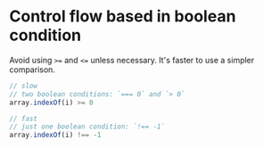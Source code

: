 # Control flow based in boolean condition

Avoid using `>=` and `<=` unless necessary. It's faster to use a simpler comparison.

```js
// slow
// two boolean conditions: `=== 0` and `> 0`
array.indexOf(i) >= 0

// fast
// just one boolean condition: `!== -1`
array.indexOf(i) !== -1
```
